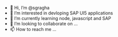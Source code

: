 - 👋 Hi, I’m @sgragha
- 👀 I’m interested in devloping SAP UI5 applications
- 🌱 I’m currently learning node, javascript and SAP
- 💞️ I’m looking to collaborate on ...
- 📫 How to reach me ...

<!---
sgragha/sgragha is a ✨ special ✨ repository because its `README.md` (this file) appears on your GitHub profile.
You can click the Preview link to take a look at your changes.
--->
